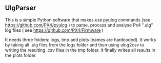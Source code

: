 ## UlgParser 
This is a simple Python software that makes use pyulog commands (see https://github.com/PX4/pyulog ) to parse, process and analyse Px4 ".ulg" log files ( see https://github.com/PX4/Firmware )

It needs three folders: logs, tmp and plots (names are hardcoded). It works by taking all .ulg files from the logs folder and then using ulog2csv to writing the resulting .csv files in the tmp folder. It finally writes all results in the plots folder.

